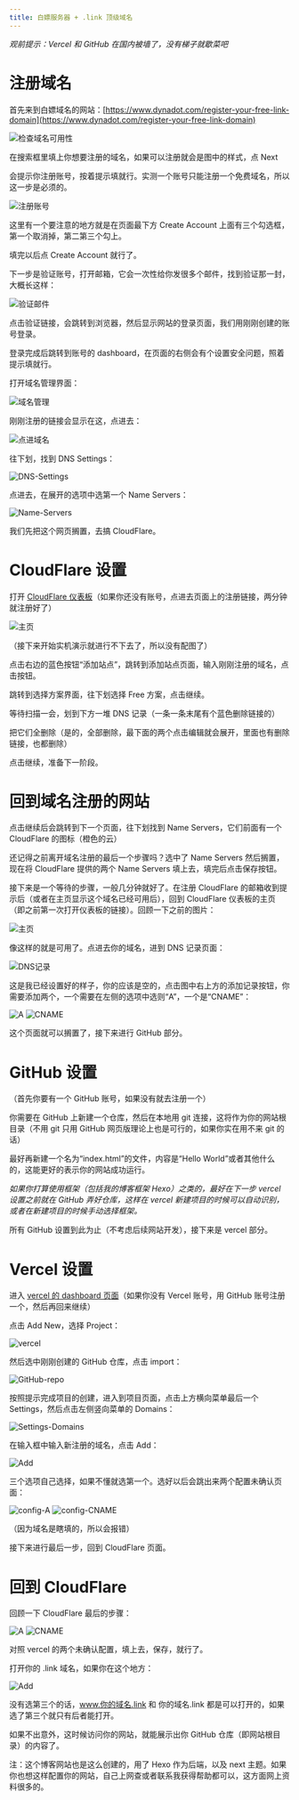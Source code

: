```yaml
---
title: 白嫖服务器 + .link 顶级域名
---
```

*观前提示：Vercel 和 GitHub 在国内被墙了，没有梯子就歇菜吧*

# 注册域名

首先来到白嫖域名的网站：[https://www.dynadot.com/register-your-free-link-domain](https://www.dynadot.com/register-your-free-link-domain)

![检查域名可用性](images/白嫖服务器%20+%20.link%20顶级域名/1.png)

在搜索框里填上你想要注册的域名，如果可以注册就会是图中的样式，点 Next

会提示你注册账号，按着提示填就行。实测一个账号只能注册一个免费域名，所以这一步是必须的。

![注册账号](images/白嫖服务器%20+%20.link%20顶级域名/2.png)

这里有一个要注意的地方就是在页面最下方 Create Account 上面有三个勾选框，第一个取消掉，第二第三个勾上。

填完以后点 Create Account 就行了。

下一步是验证账号，打开邮箱，它会一次性给你发很多个邮件，找到验证那一封，大概长这样：

![验证邮件](images/白嫖服务器%20+%20.link%20顶级域名/3.png)

点击验证链接，会跳转到浏览器，然后显示网站的登录页面，我们用刚刚创建的账号登录。

登录完成后跳转到账号的 dashboard，在页面的右侧会有个设置安全问题，照着提示填就行。

打开域名管理界面：

![域名管理](images/白嫖服务器%20+%20.link%20顶级域名/4.png)

刚刚注册的链接会显示在这，点进去：

![点进域名](images/白嫖服务器%20+%20.link%20顶级域名/5.png)

往下划，找到 DNS Settings：

![DNS-Settings](images/白嫖服务器%20+%20.link%20顶级域名/6.png)

点进去，在展开的选项中选第一个 Name Servers：

![Name-Servers](images/白嫖服务器%20+%20.link%20顶级域名/7.png)

我们先把这个网页搁置，去搞 CloudFlare。

# CloudFlare 设置

打开 [CloudFlare 仪表板](https://dash.cloudflare.com/)（如果你还没有账号，点进去页面上的注册链接，两分钟就注册好了）

![主页](images/白嫖服务器%20+%20.link%20顶级域名/8.png)

（接下来开始实机演示就进行不下去了，所以没有配图了）

点击右边的蓝色按钮“添加站点”，跳转到添加站点页面，输入刚刚注册的域名，点击按钮。

跳转到选择方案界面，往下划选择 Free 方案，点击继续。

等待扫描一会，划到下方一堆 DNS 记录（一条一条末尾有个蓝色删除链接的）

把它们全删除（是的，全部删除，最下面的两个点击编辑就会展开，里面也有删除链接，也都删除）

点击继续，准备下一阶段。

# 回到域名注册的网站

点击继续后会跳转到下一个页面，往下划找到 Name Servers，它们前面有一个 CloudFlare 的图标（橙色的云）

还记得之前离开域名注册的最后一个步骤吗？选中了 Name Servers 然后搁置，现在将 CloudFlare 提供的两个 Name Servers 填上去，填完后点击保存按钮。

接下来是一个等待的步骤，一般几分钟就好了。在注册 CloudFlare 的邮箱收到提示后（或者在主页显示这个域名已经可用后），回到 CloudFlare 仪表板的主页（即之前第一次打开仪表板的链接）。回顾一下之前的图片：

![主页](images/白嫖服务器%20+%20.link%20顶级域名/8.png)

像这样的就是可用了。点进去你的域名，进到 DNS 记录页面：

![DNS记录](images/白嫖服务器%20+%20.link%20顶级域名/9.png)

这是我已经设置好的样子，你的应该是空的，点击图中右上方的添加记录按钮，你需要添加两个，一个需要在左侧的选项中选则“A”，一个是“CNAME”：

![A](images/白嫖服务器%20+%20.link%20顶级域名/10.png)
![CNAME](images/白嫖服务器%20+%20.link%20顶级域名/11.png)

这个页面就可以搁置了，接下来进行 GitHub 部分。

# GitHub 设置

（首先你要有一个 GitHub 账号，如果没有就去注册一个）

你需要在 GitHub 上新建一个仓库，然后在本地用 git 连接，这将作为你的网站根目录（不用 git 只用 GitHub 网页版理论上也是可行的，如果你实在用不来 git 的话）

最好再新建一个名为“index.html”的文件，内容是“Hello World”或者其他什么的，这能更好的表示你的网站成功运行。

*如果你打算使用框架（包括我的博客框架 Hexo）之类的，最好在下一步 vercel 设置之前就在 GitHub 弄好仓库，这样在 vercel 新建项目的时候可以自动识别，或者在新建项目的时候手动选择框架。*

所有 GitHub 设置到此为止（不考虑后续网站开发），接下来是 vercel 部分。

# Vercel 设置

进入 [vercel 的 dashboard 页面](https://vercel.com/dashboard)（如果你没有 Vercel 账号，用 GitHub 账号注册一个，然后再回来继续）

点击 Add New，选择 Project：

![vercel](images/白嫖服务器%20+%20.link%20顶级域名/12.png)

然后选中刚刚创建的 GitHub 仓库，点击 import：

![GitHub-repo](images/白嫖服务器%20+%20.link%20顶级域名/13.png)

按照提示完成项目的创建，进入到项目页面，点击上方横向菜单最后一个 Settings，然后点击左侧竖向菜单的 Domains：

![Settings-Domains](images/白嫖服务器%20+%20.link%20顶级域名/14.png)

在输入框中输入新注册的域名，点击 Add：

![Add](images/白嫖服务器%20+%20.link%20顶级域名/15.png)

三个选项自己选择，如果不懂就选第一个。选好以后会跳出来两个配置未确认页面：

![config-A](images/白嫖服务器%20+%20.link%20顶级域名/16.png)
![config-CNAME](images/白嫖服务器%20+%20.link%20顶级域名/17.png)

（因为域名是瞎填的，所以会报错）

接下来进行最后一步，回到 CloudFlare 页面。

# 回到 CloudFlare

回顾一下 CloudFlare 最后的步骤：

![A](images/白嫖服务器%20+%20.link%20顶级域名/10.png)
![CNAME](images/白嫖服务器%20+%20.link%20顶级域名/11.png)

对照 vercel 的两个未确认配置，填上去，保存，就行了。

打开你的 .link 域名，如果你在这个地方：

![Add](images/白嫖服务器%20+%20.link%20顶级域名/15.png)

没有选第三个的话，www.你的域名.link 和 你的域名.link 都是可以打开的，如果选了第三个就只有后者能打开。

如果不出意外，这时候访问你的网站，就能展示出你 GitHub 仓库（即网站根目录）的内容了。

注：这个博客网站也是这么创建的，用了 Hexo 作为后端，以及 next 主题。如果你也想这样配置你的网站，自己上网查或者联系我获得帮助都可以，这方面网上资料很多的。